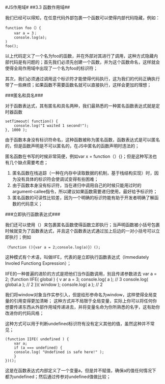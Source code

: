 #JS作用域#
</b>
##3.3 函数作用域##

我们已经可以得知，在任意代码外部包裹一个函数可以使得内部代码隐藏，例如：

	function foo（）{
		var a = 3；
		console.log(a);
	)
	foo();

以上代码定义了一个名为foo的函数，并在外部对其进行了调用，这种方式隐藏内部代码是有问题的；首先我们必须先创建一个函数，并为这个函数命名，这样就会使得全局作用域中出现了一个名为foo的标识符；

其次，我们必须通过调用这个标识符才能使得代码执行，这为我们的代码正确执行带了一些麻烦；如果函数不需要函数名就可以直接执行，这样会更加的理想；

###匿名和具名###

对于函数表达式，其有匿名和具名两种，我们最熟悉的一种匿名函数表达式就是定时器函数

	setTimeout( function() {
		console.log("I waited 1 second!");
	}, 1000 );

由于函数本身没有标识符命名，这种函数被称为匿名函数，函数表达式是可以匿名的，但是函数声明是不可以匿名的，在JS中匿名的函数声明时违法的；

匿名函数在书写的时候非常简便，例如var x = function（）{}；但是这种写法也有几个缺点需要考虑；

1. 匿名函数在栈追踪（一种在内存中读取数据的机制，基于栈结构实现）时，因为没有具体的标识符会使调试变得有些困难；
2. 由于函数本身没有标识符，当在递归中调用自己的时候只能用过时的argument-callee指令，所以建议如果函数需要递归使用，最好给予标识符；
3. 匿名函数的可读性比较差，因为一个明确的标识符能有助于开发者明确了解函数的代码意义；

###立即执行函数表达式###

我们还可以使用（）来包裹匿名函数使得函数立即执行；当声明函数被小括号包裹时候就变为了函数表达式，并且这个函数表达式通过加上后边的一对小括号可以立即执行；例如

	（function (){var a = 2;console.log(a)}）();

这种模式有个术语，叫做IIFE，代表的是立即执行函数表达式（Immediately Involed Functiong Expression）；

IIFE的一种普遍的进阶的方式是把他们当作函数调用，别且传递参数进去
	var a = 2;
	(function IIFE( global ) {
	v	ar a = 3;
		console.log( a ); // 3
		console.log( global.a ); // 2
	})( window );
	console.log( a ); // 2

我们将window对象当作实参引入，但是给形参命名为window，这样使得全局变量的引用变得更加清晰；
这种方式并不局限于全局变量，实际上你可以将任何你想要传递东西从外部作用域传递进去，并将变量名命为你所熟悉的名字，这有助你改进你的代码风格；

这种方式可以用于判断undefined标识符有没有定义其他的值，虽然这种并不常见；

	(function IIFE( undefined ) {
		var a;
		if (a === undefined) {
		console.log( "Undefined is safe here!" );
		}
	})();
这是在函数表达式内部定义了一个变量a，但是并不赋值，确保a的值任何情况下都为undefined；然后通过传参对undefined值做比较；